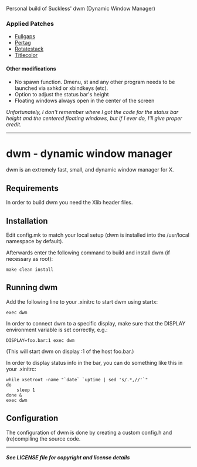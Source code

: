 Personal build of Suckless' dwm (Dynamic Window Manager)

### Applied Patches
  * [Fullgaps](https://dwm.suckless.org/patches/fullgaps/)
  * [Pertag](https://dwm.suckless.org/patches/pertag/)
  * [Rotatestack](https://dwm.suckless.org/patches/rotatestack/)
  * [Titlecolor](https://dwm.suckless.org/patches/titlecolor/)

#### Other modifications
  * No spawn function. Dmenu, st and any other program needs to be launched via sxhkd or xbindkeys (etc).
  * Option to adjust the status bar's height
  * Floating windows always open in the center of the screen

_Unfortunately, I don't remember where I got the code for the status bar height and the centered floating windows, but if I ever do, I'll give proper credit._

-----------------

dwm - dynamic window manager
============================
dwm is an extremely fast, small, and dynamic window manager for X.


Requirements
------------
In order to build dwm you need the Xlib header files.


Installation
------------
Edit config.mk to match your local setup (dwm is installed into
the /usr/local namespace by default).

Afterwards enter the following command to build and install dwm (if
necessary as root):

    make clean install


Running dwm
-----------
Add the following line to your .xinitrc to start dwm using startx:

    exec dwm

In order to connect dwm to a specific display, make sure that
the DISPLAY environment variable is set correctly, e.g.:

    DISPLAY=foo.bar:1 exec dwm

(This will start dwm on display :1 of the host foo.bar.)

In order to display status info in the bar, you can do something
like this in your .xinitrc:

    while xsetroot -name "`date` `uptime | sed 's/.*,//'`"
    do
    	sleep 1
    done &
    exec dwm


Configuration
-------------
The configuration of dwm is done by creating a custom config.h
and (re)compiling the source code.

-------

#### _See LICENSE file for copyright and license details_
